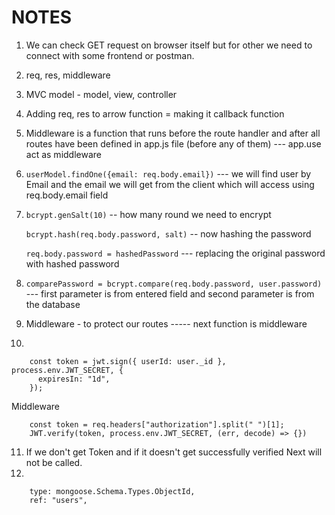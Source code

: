 # NOTES

1. We can check GET request on browser itself but for other we need to connect with some frontend or postman.
2. req, res, middleware
3. MVC model - model, view, controller
4. Adding req, res to arrow function = making it callback function
5. Middleware is a function that runs before the route handler and after all routes have been defined in app.js file (before any of them) --- app.use act as middleware
6.   ```userModel.findOne({email: req.body.email})``` --- we will find user by Email and the email we will get from the client which will access using req.body.email field
7. ```bcrypt.genSalt(10)``` -- how many round we need to encrypt

    ```bcrypt.hash(req.body.password, salt)``` -- now hashing the password

    ```req.body.password = hashedPassword```   --- replacing the original password with hashed password
8. ```comparePassword = bcrypt.compare(req.body.password, user.password)``` --- first parameter is from entered field and second parameter is from the database
9. Middleware - to protect our routes ----- next function is middleware
10. 
~~~
    const token = jwt.sign({ userId: user._id }, process.env.JWT_SECRET, {
      expiresIn: "1d",
    });
~~~
Middleware
~~~
    const token = req.headers["authorization"].split(" ")[1];
    JWT.verify(token, process.env.JWT_SECRET, (err, decode) => {})
~~~ 
11. If we don't get Token and if it doesn't get successfully verified Next will not be called.
12. 
~~~
    type: mongoose.Schema.Types.ObjectId,
    ref: "users",
~~~

